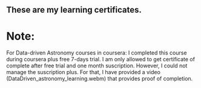 ## These are my learning certificates.

# Note: 
   For Data-driven Astronomy courses in coursera:
       I completed this course during coursera plus free 7-days trial. I am only allowed to get certificate of complete after free trial and one month suscription. 
       However, I could not manage the suscription plus. For that, I have provided a video (DataDriven_astronomy_learning.webm) that provides proof of completion.
